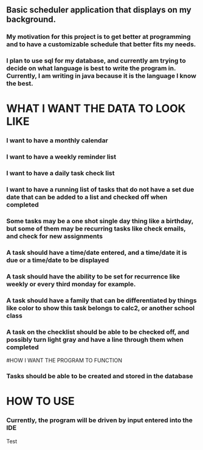 ## Basic scheduler application that displays on my background.

### My motivation for this project is to get better at programming and to have a customizable schedule that better fits my needs.
###
### I plan to use sql for my database, and currently am trying to decide on what language is best to write the program in. Currently, I am writing in java because it is the language I know the best.

# WHAT I WANT THE DATA TO LOOK LIKE
### I want to have a monthly calendar
### I want to have a weekly reminder list
### I want to have a daily task check list
### I want to have a running list of tasks that do not have a set due date that can be added to a list and checked off when completed
### Some tasks may be a one shot single day thing like a birthday, but some of them may be recurring tasks like check emails, and check for new assignments
### A task should have a time/date entered, and a time/date it is due or a time/date to be displayed
### A task should have the ability to be set for recurrence like weekly or every third monday for example.
### A task should have a family that can be differentiated by things like color to show this task belongs to calc2, or another school class
### A task on the checklist should be able to be checked off, and possibly turn light gray and have a line through them when completed

#HOW I WANT THE PROGRAM TO FUNCTION
### Tasks should be able to be created and stored in the database


# HOW TO USE
### Currently, the program will be driven by input entered into the IDE
Test
